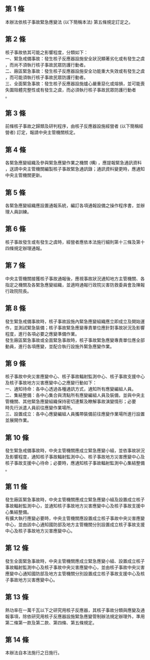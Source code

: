第 1 條
-------
本辦法依核子事故緊急應變法 (以下簡稱本法) 第五條規定訂定之。

第 2 條
-------
核子事故依其可能之影響程度，分類如下：  
一、緊急戒備事故：發生核子反應器設施安全狀況顯著劣化或有發生之虞  
    ，而尚不須執行核子事故民眾防護行動者。  
二、廠區緊急事故：發生核子反應器設施安全功能重大失效或有發生之虞  
    ，而可能須執行核子事故民眾防護行動者。  
三、全面緊急事故：發生核子反應器設施爐心嚴重惡化或熔損，並可能喪  
    失圍阻體完整性或有發生之虞，而必須執行核子事故民眾防護行動者  
    。

第 3 條
-------
前條核子事故之歸類及研判程序，由核子反應器設施經營者 (以下簡稱經  
營者) 訂定，報請中央主管機關核定。

第 4 條
-------
各緊急應變組織及參與緊急應變作業之機關 (構) ，應提報緊急通訊資料  
，送請中央主管機關編製核子事故緊急通訊錄；通訊資料變更時，應通知  
中央主管機關更新。

第 5 條
-------
各緊急應變組織應設置通報系統，編訂各項通報設備之操作程序書，並辦  
理人員訓練。

第 6 條
-------
核子事故發生或有發生之虞時，經營者應依本法施行細則第十三條及第十  
四條規定辦理通報。

第 7 條
-------
中央主管機關接獲核子事故通報後，應視事故狀況通知地方主管機關、各  
指定之機關及各緊急應變組織，並適時通報行政院災害防救委員會及陳報  
行政院院長。

第 8 條
-------
發生緊急戒備事故時，核子事故設施內緊急應變組織應立即成立及開始運  
作，並測試緊急裝備；核子事故緊急應變專責單位應針對事故狀況及影響  
程度，進行各項必要之應變準備作業。  
發生廠區緊急事故或全面緊急事故時，核子事故緊急應變專責單位應全部  
動員，進行各項應變，並配合執行設施外緊急應變作業。

第 9 條
-------
核子事故中央災害應變中心、核子事故輻射監測中心、核子事故支援中心  
及核子事故地方災害應變中心之應變行動如下：  
一、通知待命：各中心透過各種通訊方式，通知所有應變編組人員。  
二、集結整備：各中心集合與清點所有應變編組人員及裝備，並與中央主  
    管機關、其他緊急應變組織保持密切連繫及瞭解事故演變情形；必要  
    時先行派遣人員前往應變作業場所。  
三、設置成立：各中心應變編組人員攜帶裝備前往應變作業場所進行設置  
    並展開作業。

第 10 條
--------
發生緊急戒備事故時，中央主管機關應成立緊急應變小組，並依事故狀況  
及影響程度，通知核子事故輻射監測中心、核子事故地方災害應變中心及  
核子事故支援中心待命；必要時，應通知核子事故輻射監測中心集結整備  
。

第 11 條
--------
發生廠區緊急事故時，中央主管機關應成立緊急應變小組及設置成立核子  
事故輻射監測中心，並通知核子事故地方災害應變中心及核子事故支援中  
心集結整備。  
有擴大執行應變必要時，中央主管機關應設置成立核子事故中央災害應變  
中心，並由該中心通知國防部及地方主管機關分別設置成立核子事故支援  
中心及核子事故地方災害應變中心。

第 12 條
--------
發生全面緊急事故時，中央主管機關應成立緊急應變小組、設置成立核子  
事故輻射監測中心及核子事故中央災害應變中心，並由核子事故中央災害  
應變中心通知國防部及地方主管機關分別設置成立核子事故支援中心及核  
子事故地方災害應變中心。

第 13 條
--------
熱功率在一萬千瓦以下之研究用核子反應器，其核子事故分類與應變及通  
報事項，除依研究用核子反應器設施緊急應變管制辦法規定辦理外，準用  
第二條第一款及第二款、第四條、第五條規定。

第 14 條
--------
本辦法自本法施行之日施行。

